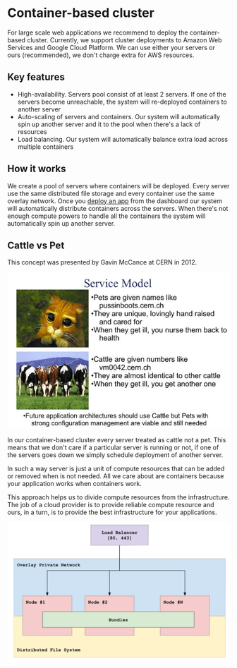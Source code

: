 # Container-based cluster

For large scale web applications we recommend to deploy the container-based cluster. Currently, we support cluster deployments to Amazon Web Services and Google Cloud Platform. We can use either your servers or ours (recommended), we don't charge extra for AWS resources.

## Key features

* High-availability. Servers pool consist of at least 2 servers. If one of the servers become unreachable, the system will re-deployed containers to another server
* Auto-scaling of servers and containers. Our system will automatically spin up another server and it to the pool when there's a lack of resources
* Load balancing. Our system will automatically balance extra load across multiple containers

## How it works

We create a pool of servers where containers will be deployed. Every server use the same distributed file storage and every container use the same overlay network. Once you [deploy an app](../apps/deploy.md) from the dashboard our system will automatically distribute containers across the servers. When there's not enough compute powers to handle all the containers the system will automatically spin up another server.
 
## Cattle vs Pet

This concept was presented by Gavin McCance at CERN in 2012.

![Cluster schema](_images/servers_pets_or_cattle.jpg)

In our container-based cluster every server treated as cattle not a pet. This means that we don't care if a particular server is running or not, if one of the servers goes down we simply schedule deployment of another server. 

In such a way server is just a unit of compute resources that can be added or removed when is not needed. All we care about are containers because your application works when containers work. 

This approach helps us to divide compute resources from the infrastructure. The job of a cloud provider is to provide reliable compute resource and ours, in a turn, is to provide the best infrastructure for your applications.

![Cluster schema](_images/cluster.png)
